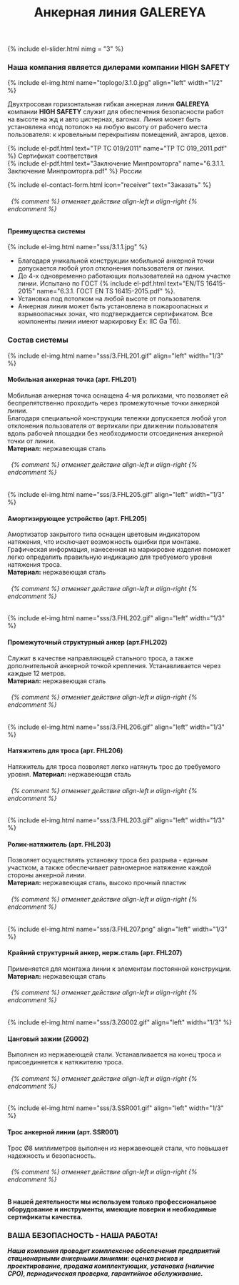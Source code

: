 ﻿---
title: Анкерная линия GALEREYA
cat: 3
sortid: 3.1
submenu: true
permalink: /анкерная-линия-GALEREYA
---

<div style="clear:both"></div>

{% include el-slider.html  nimg = "3" %}


### Наша компания является дилерами компании **HIGH SAFETY**
{% include el-img.html name="toplogo/3.1.0.jpg" align="left" width="1/2" %}

Двухтросовая горизонтальная гибкая анкерная линия **GALEREYA** компании **HIGH SAFETY** служит для обеспечения безопасности работ на высоте на жд и авто цистернах, вагонах. Линия может быть установлена «под потолок» на любую высоту от рабочего места пользователя: к кровельным перекрытиям помещений, ангаров, цехов.   

{% include el-pdf.html text="TP TC 019/2011" name="TP TC 019_2011.pdf" %} Сертификат соответствия        
{% include el-pdf.html text="Заключение Минпромторга" name="6.3.1.1. Заключение Минпромторга.pdf" %} России   

{% include el-contact-form.html icon="receiver" text="Заказать" %}
###### &nbsp; {% comment %} отменяет действие align-left и align-right {% endcomment %}

#### **Преимущества системы**
{% include el-img.html name="sss/3.1.1.jpg"  %}
 
* Благодаря уникальной конструкции мобильной анкерной точки допускается любой угол отклонения пользователя от линии.   
* До 4-х одновременно работающих пользователей на одном участке линии. Испытано по ГОСТ {% include el-pdf.html text="EN/TS 16415-2015" name="6.3.1. ГОСТ EN TS 16415-2015.pdf" %}.   
* Установка под потолком на любой высоте от пользователя.  
* Анкерная линия может быть установлена в пожароопасных и взрывоопасных зонах, что подтверждается сертификатом. Все компоненты линии имеют маркировку Ex: IIC Ga T6).   


### **Состав системы**

{% include el-img.html name="sss/3.FHL201.gif" align="left" width="1/3" %}
#### **Мобильная анкерная точка** (арт. FHL201) 
Мобильная анкерная точка оснащена 4-мя роликами, что позволяет ей беспрепятственно проходить через промежуточные точки анкерной линии.  
Благодаря специальной конструкции тележки допускается любой угол отклонения пользователя от вертикали при движении пользователя вдоль рабочей площадки без необходимости отсоединения анкерной точки от линии.    
**Материал:** нержавеющая сталь
###### &nbsp; {% comment %} отменяет действие align-left и align-right {% endcomment %}

{% include el-img.html name="sss/3.FHL205.gif" align="left" width="1/3" %}
#### **Амортизирующее устройство** (арт. FHL205)  
Амортизатор закрытого типа оснащен цветовым индикатором натяжения, что исключает возможность ошибки при монтаже.   
Графическая информация, нанесенная на маркировке изделия поможет легко определить правильную индикацию для требуемого уровня натяжения троса.  
**Материал:** нержавеющая сталь
###### &nbsp; {% comment %} отменяет действие align-left и align-right {% endcomment %}

{% include el-img.html name="sss/3.FHL202.gif" align="left" width="1/3" %}
#### **Промежуточный структурный анкер** (арт.FHL202)
Служит в качестве направляющей стального троса, а также дополнительной анкерной точкой крепления. Устанавливается через каждые 12 метров.   
**Материал:** нержавеющая сталь
###### &nbsp; {% comment %} отменяет действие align-left и align-right {% endcomment %} 

{% include el-img.html name="sss/3.FHL206.gif" align="left" width="1/3" %}
#### **Натяжитель для троса** (арт. FHL206)
Натяжитель для троса позволяет легко натянуть трос до требуемого уровня.
**Материал:** нержавеющая сталь
###### &nbsp; {% comment %} отменяет действие align-left и align-right {% endcomment %}

{% include el-img.html name="sss/3.FHL203.gif" align="left" width="1/3" %}
#### **Ролик-натяжитель** (арт. FHL203) 
Позволяет осуществлять установку троса без разрыва - единым участком, а также обеспечивает равномерное натяжение каждой стороны анкерной линии.  
**Материал:** нержавеющая сталь, высоко прочный пластик
###### &nbsp; {% comment %} отменяет действие align-left и align-right {% endcomment %}

{% include el-img.html name="sss/3.FHL207.png" align="left" width="1/3" %}
#### **Крайний структурный анкер, нерж.сталь** (арт. FHL207) 
Применяется для монтажа линии к элементам постоянной конструкции.   
**Материал:** нержавеющая сталь
###### &nbsp; {% comment %} отменяет действие align-left и align-right {% endcomment %}

{% include el-img.html name="sss/3.ZG002.gif" align="left" width="1/3" %}
#### **Цанговый зажим** (ZG002)  
Выполнен из нержавеющей стали. Устанавливается на конец троса и присоединяется к натяжителю троса.
###### &nbsp; {% comment %} отменяет действие align-left и align-right {% endcomment %}

{% include el-img.html name="sss/3.SSR001.gif" align="left" width="1/3" %}
#### **Трос анкерной линии** (арт. SSR001)  
Трос Ø8 миллиметров выполнен из нержавеющей стали, что повышает надежность и безопасность.
###### &nbsp; {% comment %} отменяет действие align-left и align-right {% endcomment %}


#### В нашей деятельности мы используем только профессиональное оборудование и инструменты, имеющие поверки и необходимые сертификаты качества.


### ВАША БЕЗОПАСНОСТЬ - НАША РАБОТА!

***Наша компания проводит комплексное обеспечения предприятий стационарными анкерными линиями: оценка рисков и проектирование, продажа комплектующих, установка (наличие СРО), периодическая проверка, гарантийное обслуживание.***


